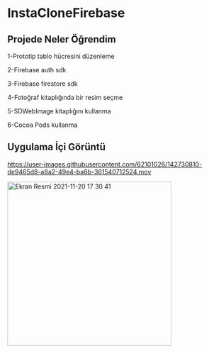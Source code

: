 # InstaCloneFirebase

## Projede Neler Öğrendim

1-Prototip tablo hücresini düzenleme

2-Firebase auth sdk

3-Firebase firestore sdk

4-Fotoğraf kitaplığında bir resim seçme

5-SDWebImage kitaplığını kullanma

6-Cocoa Pods kullanma


## Uygulama İçi Görüntü



https://user-images.githubusercontent.com/62101026/142730810-de9465d8-a8a2-49e4-ba6b-361540712524.mov


<img width="370" alt="Ekran Resmi 2021-11-20 17 30 41" src="https://user-images.githubusercontent.com/62101026/142730859-7fcc7064-1fdd-4543-8a77-3b186e1f3414.png">



